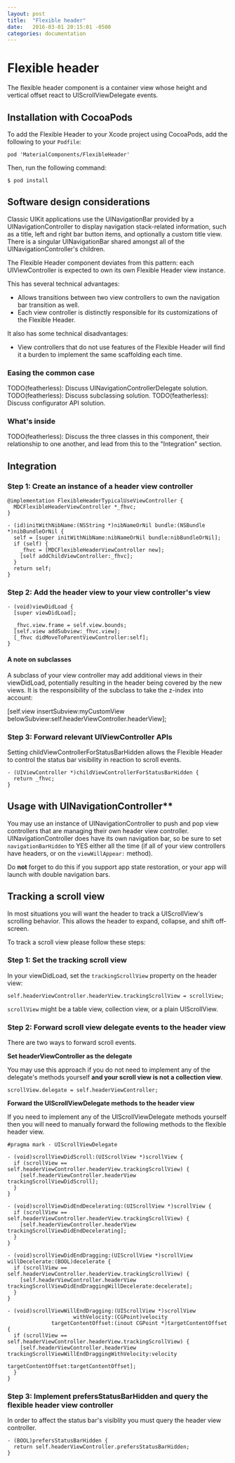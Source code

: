 ```yaml
---
layout: post
title:  "Flexible header"
date:   2016-03-01 20:15:01 -0500
categories: documentation
---
```

# Flexible header

The flexible header component is a container view whose height and vertical offset react to
UIScrollViewDelegate events.

## Installation with CocoaPods

To add the Flexible Header to your Xcode project using CocoaPods, add the following to your
`Podfile`:

    pod 'MaterialComponents/FlexibleHeader'

Then, run the following command:

    $ pod install

## Software design considerations

Classic UIKit applications use the UINavigationBar provided by a UINavigationController to display
navigation stack-related information, such as a title, left and right bar button items, and
optionally a custom title view. There is a singular UINavigationBar shared amongst all of the
UINavigationController's children.

The Flexible Header component deviates from this pattern: each UIViewController is expected to own
its own Flexible Header view instance.

This has several technical advantages:

- Allows transitions between two view controllers to own the navigation bar transition as well.
- Each view controller is distinctly responsible for its customizations of the Flexible Header.

It also has some technical disadvantages:

- View controllers that do not use features of the Flexible Header will find it a burden to
  implement the same scaffolding each time.

### Easing the common case

TODO(featherless): Discuss UINavigationControllerDelegate solution.
TODO(featherless): Discuss subclassing solution.
TODO(featherless): Discuss configurator API solution.

### What's inside

TODO(featherless): Discuss the three classes in this component, their relationship to one another,
and lead from this to the "Integration" section.

## Integration

### Step 1: Create an instance of a header view controller

    @implementation FlexibleHeaderTypicalUseViewController {
      MDCFlexibleHeaderViewController *_fhvc;
    }

    - (id)initWithNibName:(NSString *)nibNameOrNil bundle:(NSBundle *)nibBundleOrNil {
      self = [super initWithNibName:nibNameOrNil bundle:nibBundleOrNil];
      if (self) {
        _fhvc = [MDCFlexibleHeaderViewController new];
        [self addChildViewController:_fhvc];
      }
      return self;
    }

### Step 2: Add the header view to your view controller's view

    - (void)viewDidLoad {
      [super viewDidLoad];

      _fhvc.view.frame = self.view.bounds;
      [self.view addSubview:_fhvc.view];
      [_fhvc didMoveToParentViewController:self];
    }

#### A note on subclasses

A subclass of your view controller may add additional views in their viewDidLoad, potentially
resulting in the header being covered by the new views. It is the responsibility of the subclass to
take the z-index into account:

[self.view insertSubview:myCustomView belowSubview:self.headerViewController.headerView];

### Step 3: Forward relevant UIViewController APIs

Setting childViewControllerForStatusBarHidden allows the Flexible Header to control the status bar
visibility in reaction to scroll events.

    - (UIViewController *)childViewControllerForStatusBarHidden {
      return _fhvc;
    }

## Usage with UINavigationController**

You may use an instance of UINavigationController to push and pop view controllers that are managing
their own header view controller. UINavigationController does have its own navigation bar, so be
sure to set `navigationBarHidden` to YES either all the time (if all of your view controllers have
headers, or on the `viewWillAppear:` method).

Do **not** forget to do this if you support app state restoration, or your app will launch with
double navigation bars.

## Tracking a scroll view

In most situations you will want the header to track a UIScrollView's scrolling behavior. This
allows the header to expand, collapse, and shift off-screen.

To track a scroll view please follow these steps:

### Step 1: Set the tracking scroll view

In your viewDidLoad, set the `trackingScrollView` property on the header view:

    self.headerViewController.headerView.trackingScrollView = scrollView;

`scrollView` might be a table view, collection view, or a plain UIScrollView.

### Step 2: Forward scroll view delegate events to the header view

There are two ways to forward scroll events.

**Set headerViewController as the delegate**

You may use this approach if you do not need to implement any of the delegate's methods yourself
**and your scroll view is not a collection view**.

    scrollView.delegate = self.headerViewController;

**Forward the UIScrollViewDelegate methods to the header view**

If you need to implement any of the UIScrollViewDelegate methods yourself then you will need to
manually forward the following methods to the flexible header view.

    #pragma mark - UIScrollViewDelegate

    - (void)scrollViewDidScroll:(UIScrollView *)scrollView {
      if (scrollView == self.headerViewController.headerView.trackingScrollView) {
        [self.headerViewController.headerView trackingScrollViewDidScroll];
      }
    }

    - (void)scrollViewDidEndDecelerating:(UIScrollView *)scrollView {
      if (scrollView == self.headerViewController.headerView.trackingScrollView) {
        [self.headerViewController.headerView trackingScrollViewDidEndDecelerating];
      }
    }

    - (void)scrollViewDidEndDragging:(UIScrollView *)scrollView willDecelerate:(BOOL)decelerate {
      if (scrollView == self.headerViewController.headerView.trackingScrollView) {
        [self.headerViewController.headerView trackingScrollViewDidEndDraggingWillDecelerate:decelerate];
      }
    }

    - (void)scrollViewWillEndDragging:(UIScrollView *)scrollView
                         withVelocity:(CGPoint)velocity
                  targetContentOffset:(inout CGPoint *)targetContentOffset {
      if (scrollView == self.headerViewController.headerView.trackingScrollView) {
        [self.headerViewController.headerView trackingScrollViewWillEndDraggingWithVelocity:velocity
                                                                        targetContentOffset:targetContentOffset];
      }
    }

### Step 3: Implement prefersStatusBarHidden and query the flexible header view controller

In order to affect the status bar's visiblity you must query the header view controller.

    - (BOOL)prefersStatusBarHidden {
      return self.headerViewController.prefersStatusBarHidden;
    }
